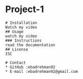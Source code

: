 # Project-1
    # Installation
    Watch my video
    ## Usage
    watch my video
    ### Instructions
    read the documentation
    ## License
    ISC

    # Contact
    * GitHub :ebadrehman92
    * E-mail :ebadrehman92@gmail.com
